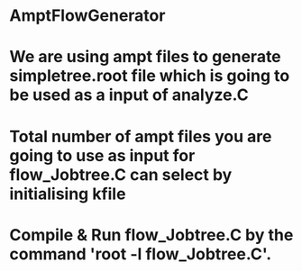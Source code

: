 # AmptFlowGenerator
# We are using ampt files to generate simpletree.root file which is going to be used as a input of analyze.C
# Total number of ampt files you are going to use as input for flow_Jobtree.C  can select by initialising kfile
# Compile & Run flow_Jobtree.C by the command 'root -l flow_Jobtree.C'.
